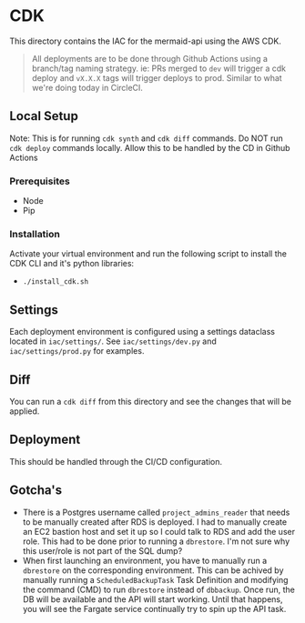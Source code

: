 # CDK

This directory contains the IAC for the mermaid-api using the AWS CDK.

> All deployments are to be done through Github Actions using a branch/tag naming strategy. ie: PRs merged to `dev` will trigger a cdk deploy and `vX.X.X` tags will trigger deploys to prod. Similar to what we're doing today in CircleCI.

## Local Setup 

Note: This is for running `cdk synth` and `cdk diff` commands. Do NOT run `cdk deploy` commands locally. Allow this to be handled by the CD in Github Actions

### Prerequisites

- Node
- Pip

### Installation

Activate your virtual environment and run the following script to install the CDK CLI and it's python libraries: 
- `./install_cdk.sh`

## Settings

Each deployment environment is configured using a settings dataclass located in `iac/settings/`. See `iac/settings/dev.py` and `iac/settings/prod.py` for examples.

## Diff

You can run a `cdk diff` from this directory and see the changes that will be applied.

## Deployment

This should be handled through the CI/CD configuration.

## Gotcha's

- There is a Postgres username called `project_admins_reader` that needs to be manually created after RDS is deployed. I had to manually create an EC2 bastion host and set it up so I could talk to RDS and add the user role. This had to be done prior to running a `dbrestore`. I'm not sure why this user/role is not part of the SQL dump?
- When first launching an environment, you have to manually run a `dbrestore` on the corresponding environment. This can be achived by manually running a `ScheduledBackupTask` Task Definition and modifying the command (CMD) to run `dbrestore` instead of `dbbackup`. Once run, the DB will be available and the API will start working. Until that happens, you will see the Fargate service continually try to spin up the API task.
